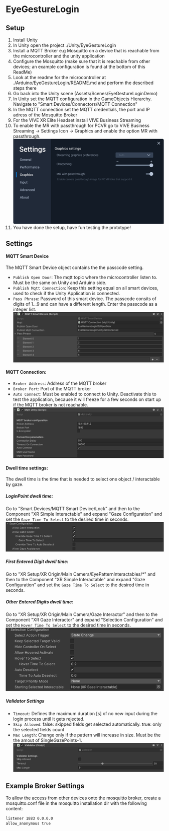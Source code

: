 # EyeGestureLogin

## Setup
1. Install Unity
2. In Unity open the project ./Unity/EyeGestureLogin
3. Install a MQTT Broker e.g Mosquitto on a device that is reachable from the microcontroller and the unity application
4. Configure the Mosquitto (make sure that it is reachable from other devices; an example configuration is found at the bottom of this ReadMe)
5. Look at the readme for the microcontroller at ./Arduino/EyeGestureLogin/README.md and perform the described steps there
6. Go back into the Unity scene (Assets/Scenes/EyeGestureLoginDemo)
7. In Unity set the MQTT configuration in the GameObjects Hierarchy. Navigate to "Smart Devices/Connectors/MQTT Connection"
8. In the MQTT connection set the MQTT credentials, the port and IP adress of the Mosquitto Broker
9. For the VIVE XR Elite Headset install VIVE Business Streaming
10. To enable the MR with passthrough for PCVR go to VIVE Business Streaming -> Settings Icon -> Graphics and enable the option MR with passthrough.
![Alt text](materials/vive_business_streaming_mr.png "Vive Business Streaming Settings")
11. You have done the setup, have fun testing the prototype!

## Settings
#### MQTT Smart Device
The MQTT Smart Device object contains the the passcode setting.  
- ```Publish Open Door```: The mqtt topic where the microcontroller listen to. Must be the same on Unity and Arduino side.
- ```Publish Mqtt Connection```: Keep this setting equal on all smart devices, used to check if the Unity Application is connected.
- ```Pass Phrase```: Password of this smart device. The passcode consits of digits of 1...9 and can have a different length. Enter the passcode as a integer list.
  ![alt text](materials/MQTTSmartDevice.png "Setting of MQTTSmartDevice")
#### MQTT Connection:
- ```Broker Address```: Address of the MQTT broker
- ```Broker Port```: Port of the MQTT broker
- ```Auto Connect```: Must be enabled to connect to Unity. Deactivate this to test the application, because it will freeze for a few seconds on start up if the MQTT broker is not reachable.
![alt text](materials/MqttUnity.png "Setting of MQTTSmartDevice")
#### Dwell time settings:
The dwell time is the time that is needed to select one object / interactable by gaze.
##### LoginPoint dwell time:
Go to "Smart Devices/MQTT Smart Device/Lock" and then to the Component  "XR Simple Interactable" and expand "Gaze Configuration" and set the ```Gaze Time To Select``` to the desired time in seconds.
 ![alt text](materials/Interactable.png "Setting of an interactable")
##### First Entered Digit dwell time:
Go to "XR Setup/XR Origin/Main Camera/EyePatternInteractables/*" and then to the Component  "XR Simple Interactable" and expand "Gaze Configuration" and set the ```Gaze Time To Select``` to the desired time in seconds.
##### Other Entered Digits dwell time:
Go to "XR Setup/XR Origin/Main Camera/Gaze Interactor" and then to the Component  "XR Gaze Interactor" and expand "Selection Configuration" and set the ```Hover Time To Select``` to the desired time in seconds.
 ![alt text](materials/Select.png "Setting of an Gaze Interactor")
##### Validator Settings
- ```Timeout```: Defines the maximum duration [s] of no new input during the login process until it gets rejected. 
- ```Skip Allowed```: false: skipped fields get selected automatically. true: only the selected fields count
- ```Max Length```: Change only if the pattern will increase in size. Must be the the amout of SingleGazePoints-1.
![alt text](materials/Validator.png "Setting of MQTTSmartDevice")


## Example Broker Settings
To allow the access from other devices onto the mosquitto broker, create a mosquitto.conf file in the mosquitto installation dir with the following content:
```
listener 1883 0.0.0.0
allow_anonymous true
```
